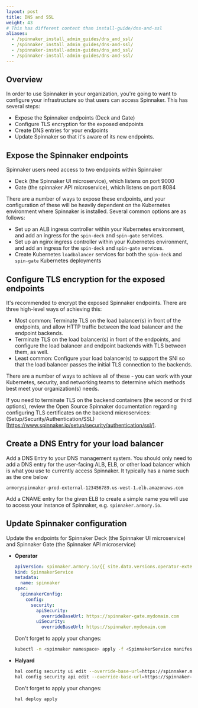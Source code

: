 ```yaml
---
layout: post
title: DNS and SSL
weight: 43
# This has different content than install-guide/dns-and-ssl
aliases:
  - /spinnaker_install_admin_guides/dns_and_ssl/
  - /spinnaker_install_admin_guides/dns-and-ssl/
  - /spinnaker-install-admin-guides/dns_and_ssl/
  - /spinnaker-install-admin-guides/dns-and-ssl/
---
```


## Overview 

In order to use Spinnaker in your organization, you're going to want to configure your infrastructure so that users can access Spinnaker.  This has several steps:

* Expose the Spinnaker endpoints (Deck and Gate)
* Configure TLS encryption for the exposed endpoints
* Create DNS entries for your endpoints
* Update Spinnaker so that it's aware of its new endpoints.

## Expose the Spinnaker endpoints
Spinnaker users need access to two endpoints within Spinnaker

* Deck (the Spinnaker UI microservice), which listens on port 9000
* Gate (the spinnaker API microservice), which listens on port 8084

There are a number of ways to expose these endpoints, and your configuration of these will be heavily dependent on the Kubernetes environment where Spinnaker is installed.  Several common options are as follows:

* Set up an ALB ingress controller within your Kubernetes environment, and add an ingress for the `spin-deck` and `spin-gate` services.
* Set up an nginx ingress controller within your Kubernetes environment, and add an ingress for the `spin-deck` and `spin-gate` services.
* Create Kubernetes `loadbalancer` services for both the `spin-deck` and `spin-gate` Kubernetes deployments

## Configure TLS encryption for the exposed endpoints

It's recommended to encrypt the exposed Spinnaker endpoints.  There are three high-level ways of achieving this:

* Most common: Terminate TLS on the load balancer(s) in front of the endpoints, and allow HTTP traffic between the load balancer and the endpoint backends.
* Terminate TLS on the load balancer(s) in front of the endpoints, and configure the load balancer and endpoint backends with TLS between them, as well.
* Least common: Configure your load balancer(s) to support the SNI so that the load balancer passes the initial TLS connection to the backends.

There are a number of ways to achieve all of these - you can work with your Kubernetes, security, and networking teams to determine which methods best meet your organization(s) needs.

If you need to terminate TLS on the backend containers (the second or third options), review the Open Source Spinnaker documentation regarding configuring TLS certificates on the backend microservices: (Setup/Security/Authentication/SSL)[https://www.spinnaker.io/setup/security/authentication/ssl/].

## Create a DNS Entry for your load balancer

Add a DNS Entry to your DNS management system.  You should only need to add a DNS entry for the user-facing ALB, ELB, or other load balancer which is what you use to currently access Spinnaker.   It typically has a name such as the one below

```
armoryspinnaker-prod-external-123456789.us-west-1.elb.amazonaws.com
```

Add a CNAME entry for the given ELB to create a simple name you will use to access your instance of Spinnaker, e.g. `spinnaker.armory.io`.

## Update Spinnaker configuration

Update the endpoints for Spinnaker Deck (the Spinnaker UI microservice) and Spinnaker Gate (the Spinnaker API microservice)

* **Operator**

    ```yaml
    apiVersion: spinnaker.armory.io/{{ site.data.versions.operator-extended-crd-version }}
    kind: SpinnakerService
    metadata:
      name: spinnaker
    spec:
      spinnakerConfig:
        config:
          security:
            apiSecurity:
              overrideBaseUrl: https://spinnaker-gate.mydomain.com
            uiSecurity:
              overrideBaseUrl: https://spinnaker.mydomain.com
    ```

    Don't forget to apply your changes:

    ```bash
    kubectl -n <spinnaker namespace> apply -f <SpinnakerService manifest>
    ```

* **Halyard**

    ```bash
    hal config security ui edit --override-base-url=https://spinnaker.mydomain.com
    hal config security api edit --override-base-url=https://spinnaker-gate.mydomain.com
    ```

    Don't forget to apply your changes:

    ```bash
    hal deploy apply
    ```

